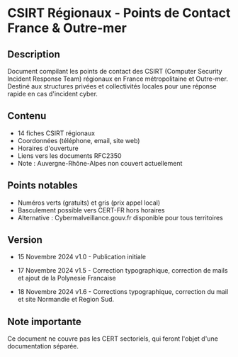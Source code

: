 # CSIRT Régionaux - Points de Contact France & Outre-mer

## Description
Document compilant les points de contact des CSIRT (Computer Security Incident Response Team) régionaux en France métropolitaine et Outre-mer. 
Destiné aux structures privées et collectivités locales pour une réponse rapide en cas d'incident cyber.

## Contenu
- 14 fiches CSIRT régionaux
- Coordonnées (téléphone, email, site web)
- Horaires d'ouverture
- Liens vers les documents RFC2350
- Note : Auvergne-Rhône-Alpes non couvert actuellement

## Points notables
- Numéros verts (gratuits) et gris (prix appel local)
- Basculement possible vers CERT-FR hors horaires
- Alternative : Cybermalveillance.gouv.fr disponible pour tous territoires

## Version

- 15 Novembre 2024 v1.0 - Publication initiale

- 17 Novembre 2024 v1.5 - Correction typographique, correction de mails et ajout de la Polynesie Francaise

- 18 Novembre 2024 v1.6 - Corrections typographique, correction du mail et site Normandie et Region Sud.

## Note importante
Ce document ne couvre pas les CERT sectoriels, qui feront l'objet d'une documentation séparée.
